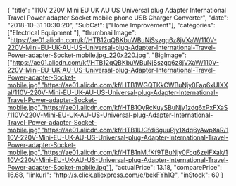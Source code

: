 {
	"title": "110V 220V Mini EU UK AU US Universal plug Adapter International Travel Power adapter Socket mobile phone USB Charger Converter",
	"date": "2018-10-31 10:30:20",
	"SubCat": ["Home Improvement"],
	"categories": ["Electrical Equipment "],
	"thumbnailImage": "https://ae01.alicdn.com/kf/HTB12qQBKbuWBuNjSszgq6z8jVXaW/110V-220V-Mini-EU-UK-AU-US-Universal-plug-Adapter-International-Travel-Power-adapter-Socket-mobile.jpg_220x220.jpg",
	"BigImage": ["https://ae01.alicdn.com/kf/HTB12qQBKbuWBuNjSszgq6z8jVXaW/110V-220V-Mini-EU-UK-AU-US-Universal-plug-Adapter-International-Travel-Power-adapter-Socket-mobile.jpg","https://ae01.alicdn.com/kf/HTB1WGQTKkCWBuNjy0Faq6xUlXXal/110V-220V-Mini-EU-UK-AU-US-Universal-plug-Adapter-International-Travel-Power-adapter-Socket-mobile.jpg","https://ae01.alicdn.com/kf/HTB1OyRcKuySBuNjy1zdq6xPxFXaS/110V-220V-Mini-EU-UK-AU-US-Universal-plug-Adapter-International-Travel-Power-adapter-Socket-mobile.jpg","https://ae01.alicdn.com/kf/HTB1lUGfdi6guuRjy1Xdq6yAwpXaR/110V-220V-Mini-EU-UK-AU-US-Universal-plug-Adapter-International-Travel-Power-adapter-Socket-mobile.jpg","https://ae01.alicdn.com/kf/HTB1nM.fKf9TBuNjy0Fcq6zeiFXak/110V-220V-Mini-EU-UK-AU-US-Universal-plug-Adapter-International-Travel-Power-adapter-Socket-mobile.jpg"],
	"actualPrice": 13.18,
	"comparePrice": 16.68,
	"linkurl": "http://s.click.aliexpress.com/e/bekFYh1Q",
	"inStock": 60
}
